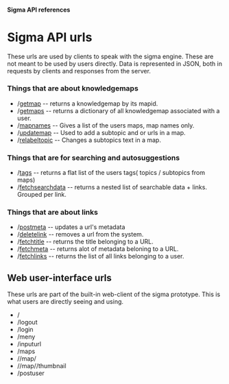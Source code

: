 #### Sigma API references


#  Sigma API urls 
These urls are used by clients to speak with the sigma engine. These are not meant to be used by users directly.
Data is represented in JSON, both in requests by clients and responses from the server. 

### Things that are about knowledgemaps
- /[getmap](getmap.md) -- returns a knowledgemap by its mapid.
- /[getmaps](getmaps.md) -- returns a dictionary of all knowledgemap associated with a user.
- /[mapnames](mapnames.md) -- Gives a list of the users maps, map names only.
- /[updatemap](updatemap.md) -- Used to add a subtopic and or urls in a map.
- /[relabeltopic](relabeltopic.md) -- Changes a subtopics text in a map.

### Things that are for searching and autosuggestions
- /[tags](tags.md)  -- returns a flat list of the users tags( topics / subtopics from maps)
- /[fetchsearchdata](fetchsearchdata.md)  -- returns a nested list of searchable data + links. Grouped per link.


### Things that are about links
- /[postmeta](postmeta.md) -- updates a url's metadata    
- /[deletelink](deletelink.md) -- removes a url from the system.
- /[fetchtitle](fetchtitle.md) -- returns the title belonging to  a URL.
- /[fetchmeta](fetchmeta.md)  -- returns alot of metadata beloning to a URL.
- /[fetchlinks](fetchlinks.md) -- returns the list of all links belonging to a user.


##  Web user-interface urls
 These urls are part of the built-in web-client of the sigma prototype. This is what users are directly seeing and using.
-  /    
-  /logout 
-  /login
-  /meny 
-  /inputurl
-  /maps
-  /<user>/map/<mapid>
-  /<user>/map/<mapid>/thumbnail
-  /postuser
    
